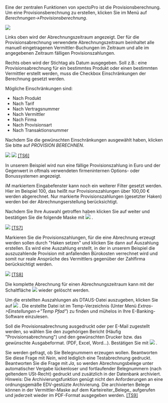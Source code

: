 Eine der zentralen Funktionen von xpectoPro ist die Provisionsberechnung. Um eine Provisionsberechnung zu erstellen, klicken Sie im Menü auf	_Berechnungen-&gt;Provisionsberechnung_.


![](http://xpecto.github.io/docs/img/img_1424767790694.png)

Links oben wird der Abrechnungszeitraum angezeigt. Der für die Provisionsabrechnung verwendete Abrechnungszeitraum beinhaltet alle manuell eingetragenen Vermittler-Buchungen im Zeitraum und alle im angegebenen Zeitraum fälligen Provisionszahlungen.

Rechts oben wird der Stichtag als Datum ausgegeben. Soll z.B.: eine Provisionsabrechnung für ein bestimmtes Produkt oder einen bestimmten Vermittler erstellt werden, muss die Checkbox Einschränkungen der Berechnung gesetzt werden.

Mögliche Einschränkungen sind:

*   Nach Produkt
*   Nach Tarif
*   Nach Vertragsnummer
*   Nach Vermittler
*   Nach Firma
*   Nach Provisionsart
*   Nach Transaktionsnummer

Nachdem Sie die gewünschten Einschränkungen ausgewählt haben, klicken Sie bitte auf _PROVISION BERECHNEN_.

![](http://xpecto.github.io/docs/img/img100.png)
![](http://xpecto.github.io/docs/img/img102.jpg)
[[TS6]](C:/src/EAWin/Docu/eAgentur.NET%20Handbuch/Handbuch_Neu_2.htm#_msocom_6)

In unserem Beispiel wird nun eine fällige Provisionszahlung in Euro und der Gegenwert in oftmals verwendeten firmeninternen Options- oder
Bonussystemen angezeigt.

iM markiertem Eingabefenster kann noch ein weiterer Filter gesetzt werden. Hier im Beispiel 100, das heißt nur Provisionszahlungen über 100,00
€ werden abgerechnet. Nur markierte Provisionszahlungen (gesetzter Haken) werden bei der Abrechnungserstellung berücksichtigt.

Nachdem Sie Ihre Auswahl getroffen haben klicken Sie auf weiter und bestätigen Sie die folgende Maske mit
![](http://xpecto.github.io/docs/img/img104.jpg)
.

![](http://xpecto.github.io/docs/img/img106.jpg)
[[TS7]](C:/src/EAWin/Docu/eAgentur.NET%20Handbuch/Handbuch_Neu_2.htm#_msocom_7)

Markieren Sie die Provisionszahlungen, für die eine Abrechnung erzeugt werden sollen durch "Haken setzen" und klicken Sie dann auf Auszahlung
erstellen. Es wird eine Auszahlung erstellt, in der in unserem Beispiel die auszuzahlende Provision mit anfallenden Bürokosten verrechnet wird und
somit nur reale Ansprüche des Vermittlers gegenüber der Zahlfirma berücksichtigt werden.

![](http://xpecto.github.io/docs/img/img108.jpg)
[[TS8]](C:/src/EAWin/Docu/eAgentur.NET%20Handbuch/Handbuch_Neu_2.htm#_msocom_8)

Die komplette Abrechnung für einen Abrechnungszeitraum kann mit der Schaltfläche
![](http://xpecto.github.io/docs/img/img110.jpg)
wieder gelöscht werden.

Um die erstellten Auszahlungen als DTAUS-Datei auszugeben, klicken Sie auf
![](http://xpecto.github.io/docs/img/img112.jpg)
. Die erstellte Datei ist im Temp-Verzeichnis (Unter Menü _Extras-&gt;Einstellungen-&gt;"Temp Pfad"_) zu finden und mühelos in Ihre
E-Banking-Software einzulesen.

Soll die Provisionsabrechnung ausgedruckt oder per E-Mail zugestellt werden, so wählen Sie den zugehörigen Bericht (Häufig
"Provisionsabrechnung") und den gewünschten Drucker bzw. das gewünschte Ausgabeformat. (PDF, Excel, Word...). Bestätigen Sie mit
![](http://xpecto.github.io/docs/img/img114.jpg)
.

Sie werden gefragt, ob Sie Belegnummern erzeugen wollen. Beantworten Sie diese Frage mit _Nein_, wird lediglich eine Testabrechnung gedruckt.
Beantworten Sie die Frage mit _Ja_, so werden Abrechnungsbelege unter automatischer Vergabe lückenloser und fortlaufender Belegnummern (nach
geltendem USt-Recht) gedruckt und zusätzlich in der Datenbank archiviert. Hinweis: Die Archivierungsfunktion genügt nicht den Anforderungen an
eine ordnungsgemäße EDV-gestüzte Archivierung. Die archivierten Belege können in der Vermittler-Maske auf dem Karteireiter_Belege_ aufgerufen und jederzeit wieder im PDF-Format ausgegeben werden.	[[TS9]](C:/src/EAWin/Docu/eAgentur.NET%20Handbuch/Handbuch_Neu_2.htm#_msocom_9)
